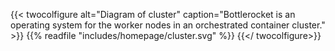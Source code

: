 {{< twocolfigure  alt="Diagram of cluster"  caption="Bottlerocket is an operating system for the worker nodes in an orchestrated container cluster." >}}
    {{% readfile "includes/homepage/cluster.svg" %}}
{{</ twocolfigure>}}

